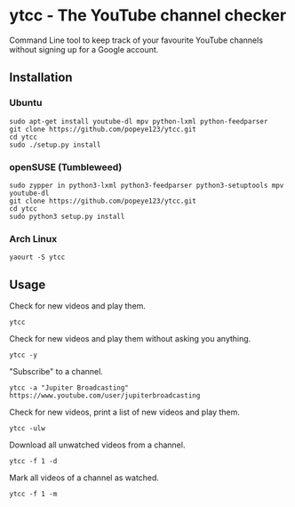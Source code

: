 # ytcc - The YouTube channel checker

Command Line tool to keep track of your favourite YouTube channels without signing up for a Google account.

## Installation

### Ubuntu
```
sudo apt-get install youtube-dl mpv python-lxml python-feedparser
git clone https://github.com/popeye123/ytcc.git
cd ytcc
sudo ./setup.py install
```

### openSUSE (Tumbleweed)
```
sudo zypper in python3-lxml python3-feedparser python3-setuptools mpv youtube-dl
git clone https://github.com/popeye123/ytcc.git
cd ytcc
sudo python3 setup.py install
```

### Arch Linux
```
yaourt -S ytcc
```

## Usage

Check for new videos and play them.
```
ytcc
```

Check for new videos and play them without asking you anything.
```
ytcc -y
```

"Subscribe" to a channel.
```
ytcc -a "Jupiter Broadcasting" https://www.youtube.com/user/jupiterbroadcasting
```

Check for new videos, print a list of new videos and play them.
```
ytcc -ulw
```

Download all unwatched videos from a channel.
```
ytcc -f 1 -d
```

Mark all videos of a channel as watched.
```
ytcc -f 1 -m
```

